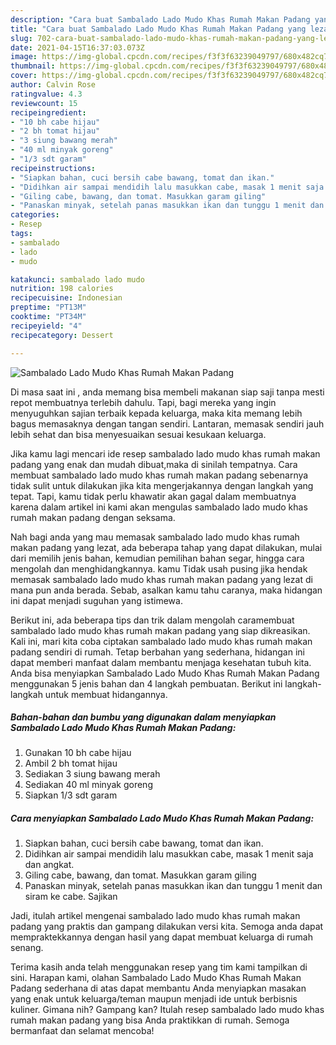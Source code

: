 ```yaml
---
description: "Cara buat Sambalado Lado Mudo Khas Rumah Makan Padang yang lezat dan Mudah Dibuat"
title: "Cara buat Sambalado Lado Mudo Khas Rumah Makan Padang yang lezat dan Mudah Dibuat"
slug: 702-cara-buat-sambalado-lado-mudo-khas-rumah-makan-padang-yang-lezat-dan-mudah-dibuat
date: 2021-04-15T16:37:03.073Z
image: https://img-global.cpcdn.com/recipes/f3f3f63239049797/680x482cq70/sambalado-lado-mudo-khas-rumah-makan-padang-foto-resep-utama.jpg
thumbnail: https://img-global.cpcdn.com/recipes/f3f3f63239049797/680x482cq70/sambalado-lado-mudo-khas-rumah-makan-padang-foto-resep-utama.jpg
cover: https://img-global.cpcdn.com/recipes/f3f3f63239049797/680x482cq70/sambalado-lado-mudo-khas-rumah-makan-padang-foto-resep-utama.jpg
author: Calvin Rose
ratingvalue: 4.3
reviewcount: 15
recipeingredient:
- "10 bh cabe hijau"
- "2 bh tomat hijau"
- "3 siung bawang merah"
- "40 ml minyak goreng"
- "1/3 sdt garam"
recipeinstructions:
- "Siapkan bahan, cuci bersih cabe bawang, tomat dan ikan."
- "Didihkan air sampai mendidih lalu masukkan cabe, masak 1 menit saja dan angkat."
- "Giling cabe, bawang, dan tomat. Masukkan garam giling"
- "Panaskan minyak, setelah panas masukkan ikan dan tunggu 1 menit dan siram ke cabe. Sajikan"
categories:
- Resep
tags:
- sambalado
- lado
- mudo

katakunci: sambalado lado mudo 
nutrition: 198 calories
recipecuisine: Indonesian
preptime: "PT13M"
cooktime: "PT34M"
recipeyield: "4"
recipecategory: Dessert

---
```



![Sambalado Lado Mudo Khas Rumah Makan Padang](https://img-global.cpcdn.com/recipes/f3f3f63239049797/680x482cq70/sambalado-lado-mudo-khas-rumah-makan-padang-foto-resep-utama.jpg)

Di masa  saat ini , anda memang bisa membeli makanan siap saji tanpa mesti repot membuatnya terlebih dahulu. Tapi, bagi mereka yang ingin menyuguhkan sajian terbaik kepada keluarga, maka kita memang lebih bagus memasaknya dengan tangan sendiri. Lantaran, memasak sendiri jauh lebih sehat dan bisa menyesuaikan sesuai kesukaan keluarga.

Jika kamu lagi mencari ide resep sambalado lado mudo khas rumah makan padang yang enak dan mudah dibuat,maka di sinilah tempatnya. Cara membuat sambalado lado mudo khas rumah makan padang  sebenarnya tidak sulit untuk dilakukan jika kita mengerjakannya dengan langkah yang tepat. Tapi, kamu tidak perlu khawatir akan gagal dalam membuatnya 
karena dalam artikel ini kami akan mengulas sambalado lado mudo khas rumah makan padang dengan seksama.  



Nah bagi anda yang mau memasak sambalado lado mudo khas rumah makan padang yang lezat, ada beberapa tahap yang dapat dilakukan, mulai dari memilih jenis bahan, kemudian pemilihan bahan segar, hingga cara mengolah dan menghidangkannya. kamu Tidak usah pusing jika hendak memasak sambalado lado mudo khas rumah makan padang yang lezat di mana pun anda berada. Sebab, asalkan kamu  tahu caranya, maka hidangan ini dapat menjadi suguhan yang istimewa.

Berikut ini, ada beberapa tips dan trik dalam mengolah caramembuat sambalado lado mudo khas rumah makan padang yang siap dikreasikan. Kali ini, mari kita coba ciptakan sambalado lado mudo khas rumah makan padang sendiri di rumah. Tetap berbahan yang sederhana, hidangan ini dapat memberi manfaat dalam membantu menjaga kesehatan tubuh kita. Anda bisa menyiapkan Sambalado Lado Mudo Khas Rumah Makan Padang menggunakan 5 jenis bahan dan 4 langkah pembuatan. Berikut ini langkah-langkah untuk membuat hidangannya.

<!--inarticleads1-->

##### Bahan-bahan dan bumbu yang digunakan dalam menyiapkan Sambalado Lado Mudo Khas Rumah Makan Padang:

1. Gunakan 10 bh cabe hijau
1. Ambil 2 bh tomat hijau
1. Sediakan 3 siung bawang merah
1. Sediakan 40 ml minyak goreng
1. Siapkan 1/3 sdt garam




<!--inarticleads2-->

##### Cara menyiapkan Sambalado Lado Mudo Khas Rumah Makan Padang:

1. Siapkan bahan, cuci bersih cabe bawang, tomat dan ikan.
1. Didihkan air sampai mendidih lalu masukkan cabe, masak 1 menit saja dan angkat.
1. Giling cabe, bawang, dan tomat. Masukkan garam giling
1. Panaskan minyak, setelah panas masukkan ikan dan tunggu 1 menit dan siram ke cabe. Sajikan




Jadi, itulah artikel mengenai  sambalado lado mudo khas rumah makan padang  yang praktis dan gampang dilakukan versi kita. Semoga anda dapat mempraktekkannya dengan hasil yang dapat membuat keluarga di rumah senang. 

Terima kasih anda telah menggunakan resep yang tim kami tampilkan di sini. Harapan kami, olahan  Sambalado Lado Mudo Khas Rumah Makan Padang sederhana di atas dapat membantu Anda menyiapkan masakan yang enak untuk keluarga/teman maupun menjadi ide untuk berbisnis kuliner. Gimana nih? Gampang kan? Itulah resep sambalado lado mudo khas rumah makan padang yang bisa Anda praktikkan di rumah. Semoga bermanfaat dan selamat mencoba!

